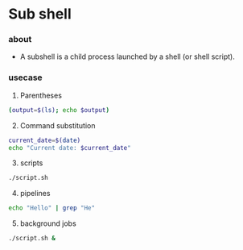 # Sub shell

### about

- A subshell is a child process launched by a shell (or shell script).

### usecase

1. Parentheses

```bash
(output=$(ls); echo $output)
```

2. Command substitution

```bash
current_date=$(date)
echo "Current date: $current_date"
```

3. scripts

```bash
./script.sh
```

4. pipelines

```bash
echo "Hello" | grep "He"
```

5. background jobs

```bash
./script.sh &
```

